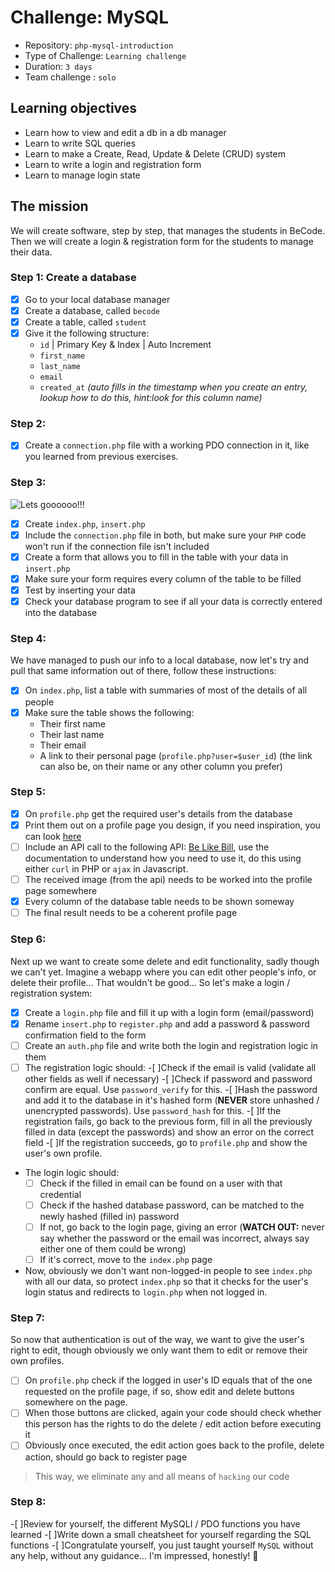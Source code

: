 # Challenge: MySQL

- Repository: `php-mysql-introduction`
- Type of Challenge: `Learning challenge`
- Duration: `3 days`
- Team challenge : `solo`

## Learning objectives
- Learn how to view and edit a db in a db manager
- Learn to write SQL queries
- Learn to make a Create, Read, Update & Delete (CRUD) system
- Learn to write a login and registration form
- Learn to manage login state

## The mission
We will create software, step by step, that manages the students in BeCode.
Then we will create a login & registration form for the students to manage their data.

### Step 1: Create a database
-[x] Go to your local database manager
-[x] Create a database, called `becode`
-[x] Create a table, called `student`
-[x] Give it the following structure:
    - `id` | Primary Key & Index | Auto Increment
    - `first_name`
    - `last_name`
    - `email` 
    - `created_at` *(auto fills in the timestamp when you create an entry, lookup how to do this, hint:look for this column name)*
    
### Step 2: 
-[x] Create a `connection.php` file with a working PDO connection in it, like you learned from previous exercises.

### Step 3: 
![Lets goooooo!!!](resources/rambo.png)

-[x] Create `index.php`, `insert.php`
-[x] Include the `connection.php` file in both, but make sure your `PHP` code won't run if the connection file isn't included
-[x] Create a form that allows you to fill in the table with your data in `insert.php`
-[x] Make sure your form requires every column of the table to be filled
-[x] Test by inserting your data
-[x] Check your database program to see if all your data is correctly entered into the database

### Step 4:
We have managed to push our info to a local database, now let's try and pull that same information out of there, follow these instructions:

-[x] On `index.php`, list a table with summaries of most of the details of all people
-[x] Make sure the table shows the following:
    - Their first name
    - Their last name
    - Their email
    - A link to their personal page (`profile.php?user=$user_id`) (the link can also be, on their name or any other column you prefer)

### Step 5:
-[x] On `profile.php` get the required user's details from the database
-[x] Print them out on a profile page you design, if you need inspiration, you can look [here](https://www.google.com/search?q=profile+page+design&source=lnms&tbm=isch&sa=X&ved=0ahUKEwis5Juh07HkAhUIJFAKHeJKASYQ_AUIESgB&biw=2560&bih=1297#imgrc=jjirWCPSxqfBFM:)
-[ ] Include an API call to the following API: [Be Like Bill](https://github.com/gautamkrishnar/Be-Like-Bill), use the documentation to understand how you need to use it, do this using either `curl` in PHP or `ajax` in Javascript.
-[ ] The received image (from the api) needs to be worked into the profile page somewhere
-[x] Every column of the database table needs to be shown someway
-[ ] The final result needs to be a coherent profile page

### Step 6:
Next up we want to create some delete and edit functionality, sadly though we can't yet.
Imagine a webapp where you can edit other people's info, or delete their profile... That wouldn't be good... 
So let's make a login / registration system:

-[x] Create a `login.php` file and fill it up with a login form (email/password)
-[x] Rename `insert.php` to `register.php` and add a password & password confirmation field to the form
-[ ] Create an `auth.php` file and write both the login and registration logic in them
-[ ] The registration logic should:
    -[ ]Check if the email is valid (validate all other fields as well if necessary)
    -[ ]Check if password and password confirm are equal. Use `password_verify` for this.
    -[ ]Hash the password and add it to the database in it's hashed form (**NEVER** store unhashed / unencrypted passwords). Use `password_hash` for this.
    -[ ]If the registration fails, go back to the previous form, fill in all the previously filled in data (except the passwords) and show an error on the correct field
    -[ ]If the registration succeeds, go to `profile.php` and show the user's own profile.
- The login logic should:
    -[ ] Check if the filled in email can be found on a user with that credential
    -[ ] Check if the hashed database password, can be matched to the newly hashed (filled in) password
    -[ ] If not, go back to the login page, giving an error (**WATCH OUT:** never say whether the password or the email was incorrect, always say either one of them could be wrong) 
    -[ ] If it's correct, move to the `index.php` page
- Now, obviously we don't want non-logged-in people to see `index.php` with all our data, so protect `index.php` so that it checks for the user's login status and redirects to `login.php` when not logged in.

### Step 7:
So now that authentication is out of the way, we want to give the user's right to edit, though obviously we only want them to edit or remove their own profiles.

-[ ] On `profile.php` check if the logged in user's ID equals that of the one requested on the profile page, if so, show edit and delete buttons somewhere on the page.
-[ ] When those buttons are clicked, again your code should check whether this person has the rights to do the delete / edit action before executing it
-[ ] Obviously once executed, the edit action goes back to the profile, delete action, should go back to register page 

> This way, we eliminate any and all means of `hacking` our code

### Step 8: 
-[ ]Review for yourself, the different MySQLI / PDO functions you have learned
-[ ]Write down a small cheatsheet for yourself regarding the SQL functions 
-[ ]Congratulate yourself, you just taught yourself `MySQL` without any help, without any guidance... I'm impressed, honestly! :unicorn: